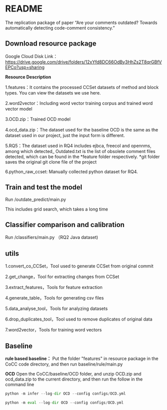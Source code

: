 # README
The replication package of paper “Are your comments outdated? Towards automatically detecting code-comment consistency.”

## Download resource package
Google Cloud Disk Link：https://drive.google.com/drive/folders/12xYfd8DC66OdBy3HhZs2T8qrGBfVEPCo?usp=sharing

**Resource Description**

1.features：It contains the processed CCSet datasets of method and block types. You can view the datasets we use here.

2.word2vector：Including word vector training corpus and trained word vector model

3.OCD.zip：Trained OCD model

4.ocd_data.zip：The dataset used for the baseline OCD is the same as the dataset used in our project, just the input form is different.

5.RQ5：The dataset used in RQ4 includes ejbca, freecol and opennms, among which detected_ Outdated.txt is the list of obsolete comment files detected, which can be found in the *feature folder respectively.  *git folder saves the original git clone file of the project

6.python_raw_ccset: Manually collected python dataset for RQ4.

## Train and test the model
Run /outdate_predict/main.py

This includes grid search, which takes a long time
## Classifier comparison and calibration
Run /classifiers/main.py （RQ2 Java dataset)

## utils
1.convert_co_CCSet，Tool used to generate CCSet from original commit

2.get_change，Tool for extracting changes from CCSet

3.extract_features，Tools for feature extraction

4.generate_table，Tools for generating csv files

5.data_analyse_tool，Tools for analyzing datasets

6.drop_duplicates_tool，Tool used to remove duplicates of original data

7.word2vector，Tools for training word vectors
## Baseline
**rule based baseline：**
Put the folder "features" in resource package in the CoCC code directory, and then run baseline/rule/main.py

**OCD**
Open the CoCC/baseline/OCD folder, and unzip OCD.zip and ocd_data.zip to the current directory, and then run the follow in the command line
```python
python -m infer --log-dir OCD --config configs/OCD.yml

python -m eval --log-dir OCD --config configs/OCD.yml
```

